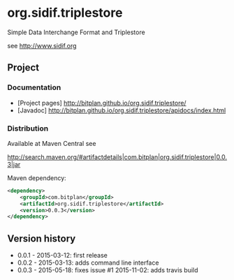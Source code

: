 # org.sidif.triplestore
Simple Data Interchange Format and Triplestore

see http://www.sidif.org

## Project

### Documentation
* [Project pages] http://bitplan.github.io/org.sidif.triplestore/
* [Javadoc] http://bitplan.github.io/org.sidif.triplestore/apidocs/index.html

### Distribution
Available at Maven Central see 

http://search.maven.org/#artifactdetails|com.bitplan|org.sidif.triplestore|0.0.3|jar

Maven dependency:

```xml
<dependency>
    <groupId>com.bitplan</groupId>
    <artifactId>org.sidif.triplestore</artifactId>
    <version>0.0.3</version>
</dependency>
```

## Version history
* 0.0.1 - 2015-03-12: first release
* 0.0.2 - 2015-03-13: adds command line interface
* 0.0.3 - 2015-05-18: fixes issue #1
          2015-11-02: adds travis build